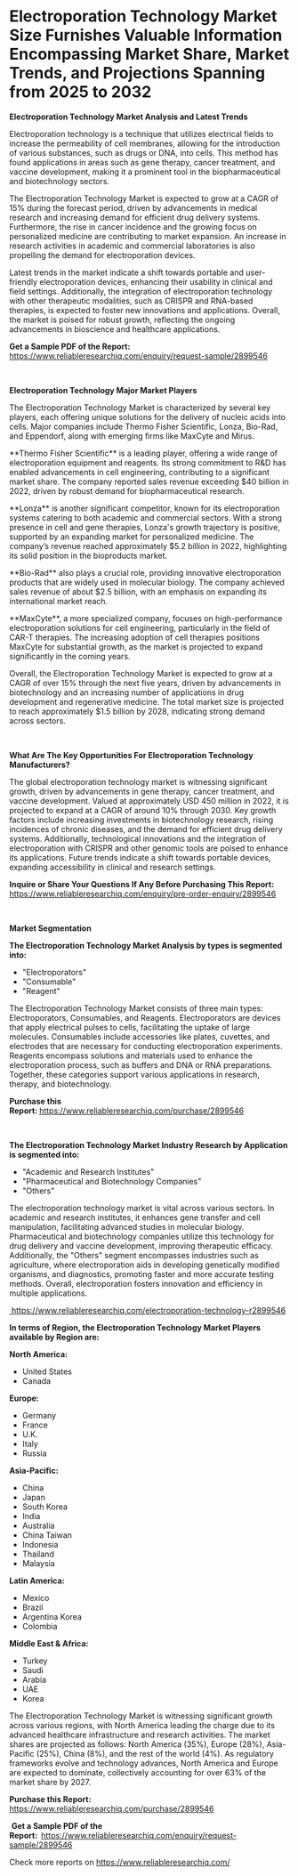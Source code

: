 <p><h1>Electroporation Technology Market Size Furnishes Valuable Information Encompassing Market Share, Market Trends, and Projections Spanning from 2025 to 2032</h1></p><p><strong>Electroporation Technology Market Analysis and Latest Trends</strong></p>
<p><p>Electroporation technology is a technique that utilizes electrical fields to increase the permeability of cell membranes, allowing for the introduction of various substances, such as drugs or DNA, into cells. This method has found applications in areas such as gene therapy, cancer treatment, and vaccine development, making it a prominent tool in the biopharmaceutical and biotechnology sectors.</p><p>The Electroporation Technology Market is expected to grow at a CAGR of 15% during the forecast period, driven by advancements in medical research and increasing demand for efficient drug delivery systems. Furthermore, the rise in cancer incidence and the growing focus on personalized medicine are contributing to market expansion. An increase in research activities in academic and commercial laboratories is also propelling the demand for electroporation devices.</p><p>Latest trends in the market indicate a shift towards portable and user-friendly electroporation devices, enhancing their usability in clinical and field settings. Additionally, the integration of electroporation technology with other therapeutic modalities, such as CRISPR and RNA-based therapies, is expected to foster new innovations and applications. Overall, the market is poised for robust growth, reflecting the ongoing advancements in bioscience and healthcare applications.</p></p>
<p><strong>Get a Sample PDF of the Report:&nbsp;</strong> <a href="https://www.reliableresearchiq.com/enquiry/request-sample/2899546?utm_campaign=3384&utm_medium=2&utm_source=Github&utm_content=ia&utm_term=16032025&utm_id=electroporation-technology">https://www.reliableresearchiq.com/enquiry/request-sample/2899546</a></p>
<p>&nbsp;</p>
<p><strong>Electroporation Technology Major Market Players</strong></p>
<p><p>The Electroporation Technology Market is characterized by several key players, each offering unique solutions for the delivery of nucleic acids into cells. Major companies include Thermo Fisher Scientific, Lonza, Bio-Rad, and Eppendorf, along with emerging firms like MaxCyte and Mirus.</p><p>**Thermo Fisher Scientific** is a leading player, offering a wide range of electroporation equipment and reagents. Its strong commitment to R&D has enabled advancements in cell engineering, contributing to a significant market share. The company reported sales revenue exceeding $40 billion in 2022, driven by robust demand for biopharmaceutical research.</p><p>**Lonza** is another significant competitor, known for its electroporation systems catering to both academic and commercial sectors. With a strong presence in cell and gene therapies, Lonza's growth trajectory is positive, supported by an expanding market for personalized medicine. The company’s revenue reached approximately $5.2 billion in 2022, highlighting its solid position in the bioproducts market.</p><p>**Bio-Rad** also plays a crucial role, providing innovative electroporation products that are widely used in molecular biology. The company achieved sales revenue of about $2.5 billion, with an emphasis on expanding its international market reach.</p><p>**MaxCyte**, a more specialized company, focuses on high-performance electroporation solutions for cell engineering, particularly in the field of CAR-T therapies. The increasing adoption of cell therapies positions MaxCyte for substantial growth, as the market is projected to expand significantly in the coming years.</p><p>Overall, the Electroporation Technology Market is expected to grow at a CAGR of over 15% through the next five years, driven by advancements in biotechnology and an increasing number of applications in drug development and regenerative medicine. The total market size is projected to reach approximately $1.5 billion by 2028, indicating strong demand across sectors.</p></p>
<p>&nbsp;</p>
<p><strong>What Are The Key Opportunities For Electroporation Technology Manufacturers?</strong></p>
<p><p>The global electroporation technology market is witnessing significant growth, driven by advancements in gene therapy, cancer treatment, and vaccine development. Valued at approximately USD 450 million in 2022, it is projected to expand at a CAGR of around 10% through 2030. Key growth factors include increasing investments in biotechnology research, rising incidences of chronic diseases, and the demand for efficient drug delivery systems. Additionally, technological innovations and the integration of electroporation with CRISPR and other genomic tools are poised to enhance its applications. Future trends indicate a shift towards portable devices, expanding accessibility in clinical and research settings.</p></p>
<p><strong>Inquire or Share Your Questions If Any Before Purchasing This Report:</strong> <a href="https://www.reliableresearchiq.com/enquiry/pre-order-enquiry/2899546?utm_campaign=3384&utm_medium=2&utm_source=Github&utm_content=ia&utm_term=16032025&utm_id=electroporation-technology">https://www.reliableresearchiq.com/enquiry/pre-order-enquiry/2899546</a></p>
<p>&nbsp;</p>
<p><strong>Market Segmentation</strong></p>
<p><strong>The Electroporation Technology Market Analysis by types is segmented into:</strong></p>
<p><ul><li>"Electroporators"</li><li>"Consumable"</li><li>"Reagent"</li></ul></p>
<p><p>The Electroporation Technology Market consists of three main types: Electroporators, Consumables, and Reagents. Electroporators are devices that apply electrical pulses to cells, facilitating the uptake of large molecules. Consumables include accessories like plates, cuvettes, and electrodes that are necessary for conducting electroporation experiments. Reagents encompass solutions and materials used to enhance the electroporation process, such as buffers and DNA or RNA preparations. Together, these categories support various applications in research, therapy, and biotechnology.</p></p>
<p><strong>Purchase this Report:&nbsp;</strong><a href="https://www.reliableresearchiq.com/purchase/2899546?utm_campaign=3384&utm_medium=2&utm_source=Github&utm_content=ia&utm_term=16032025&utm_id=electroporation-technology">https://www.reliableresearchiq.com/purchase/2899546</a></p>
<p>&nbsp;</p>
<p><strong>The Electroporation Technology Market Industry Research by Application is segmented into:</strong></p>
<p><ul><li>"Academic and Research Institutes"</li><li>"Pharmaceutical and Biotechnology Companies"</li><li>"Others"</li></ul></p>
<p><p>The electroporation technology market is vital across various sectors. In academic and research institutes, it enhances gene transfer and cell manipulation, facilitating advanced studies in molecular biology. Pharmaceutical and biotechnology companies utilize this technology for drug delivery and vaccine development, improving therapeutic efficacy. Additionally, the "Others" segment encompasses industries such as agriculture, where electroporation aids in developing genetically modified organisms, and diagnostics, promoting faster and more accurate testing methods. Overall, electroporation fosters innovation and efficiency in multiple applications.</p></p>
<p><a href="https://www.reliableresearchiq.com/electroporation-technology-r2899546?utm_campaign=3384&utm_medium=2&utm_source=Github&utm_content=ia&utm_term=16032025&utm_id=electroporation-technology">&nbsp;https://www.reliableresearchiq.com/electroporation-technology-r2899546</a></p>
<p><strong>In terms of Region, the Electroporation Technology Market Players available by Region are:</strong></p>
<p>
    <p> <strong> North America: </strong>
        <ul>
            <li>United States</li>
            <li>Canada</li>
        </ul>
        </p> 
    <p> <strong> Europe: </strong>
        <ul>
            <li>Germany</li>
            <li>France</li>
            <li>U.K.</li>
            <li>Italy</li>
            <li>Russia</li>
        </ul>
        </p> 
    <p> <strong> Asia-Pacific: </strong>
        <ul>
            <li>China</li>
            <li>Japan</li>
            <li>South Korea</li>
            <li>India</li>
            <li>Australia</li>
            <li>China Taiwan</li>
            <li>Indonesia</li>
            <li>Thailand</li>
            <li>Malaysia</li>
        </ul>
        </p> 
    <p> <strong> Latin America: </strong>
        <ul>
            <li>Mexico</li>
            <li>Brazil</li>
            <li>Argentina Korea</li>
            <li>Colombia</li>
        </ul>
        </p> 
    <p> <strong> Middle East & Africa: </strong>
        <ul>
            <li>Turkey</li>
            <li>Saudi</li>
            <li>Arabia</li>
            <li>UAE</li>
            <li>Korea</li>
        </ul>
    </p>
    </p>
<p><p>The Electroporation Technology Market is witnessing significant growth across various regions, with North America leading the charge due to its advanced healthcare infrastructure and research activities. The market shares are projected as follows: North America (35%), Europe (28%), Asia-Pacific (25%), China (8%), and the rest of the world (4%). As regulatory frameworks evolve and technology advances, North America and Europe are expected to dominate, collectively accounting for over 63% of the market share by 2027.</p></p>
<p><strong>Purchase this Report: </strong><a href="https://www.reliableresearchiq.com/purchase/2899546?utm_campaign=3384&utm_medium=2&utm_source=Github&utm_content=ia&utm_term=16032025&utm_id=electroporation-technology">https://www.reliableresearchiq.com/purchase/2899546</a></p>
<p>&nbsp;<strong>Get a Sample PDF of the Report:&nbsp;&nbsp;</strong><a href="https://www.reliableresearchiq.com/enquiry/request-sample/2899546?utm_campaign=3384&utm_medium=2&utm_source=Github&utm_content=ia&utm_term=16032025&utm_id=electroporation-technology">https://www.reliableresearchiq.com/enquiry/request-sample/2899546</a></p>
<p><strong></strong></p>
<p>Check more reports on <a href="https://www.reliableresearchiq.com/?utm_campaign=3384&utm_medium=2&utm_source=Github&utm_content=ia&utm_term=16032025&utm_id=electroporation-technology">https://www.reliableresearchiq.com/</a></p>